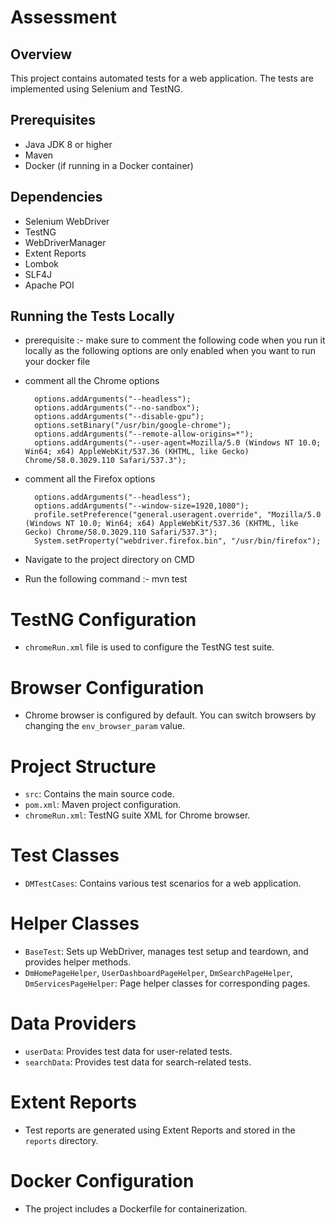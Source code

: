# Assessment

## Overview
This project contains automated tests for a web application. The tests are implemented using Selenium and TestNG.

## Prerequisites
- Java JDK 8 or higher
- Maven
- Docker (if running in a Docker container)

## Dependencies
- Selenium WebDriver
- TestNG
- WebDriverManager
- Extent Reports
- Lombok
- SLF4J
- Apache POI

## Running the Tests Locally
-  prerequisite :- make sure to comment the following code when you run it locally as the following options are only enabled when you want to run your docker file
- comment all the Chrome options

        options.addArguments("--headless"); 
        options.addArguments("--no-sandbox");
        options.addArguments("--disable-gpu"); 
        options.setBinary("/usr/bin/google-chrome");
        options.addArguments("--remote-allow-origins=*"); 
        options.addArguments("--user-agent=Mozilla/5.0 (Windows NT 10.0; Win64; x64) AppleWebKit/537.36 (KHTML, like Gecko) Chrome/58.0.3029.110 Safari/537.3");

- comment all the Firefox options

        options.addArguments("--headless");
        options.addArguments("--window-size=1920,1080");
        profile.setPreference("general.useragent.override", "Mozilla/5.0 (Windows NT 10.0; Win64; x64) AppleWebKit/537.36 (KHTML, like Gecko) Chrome/58.0.3029.110 Safari/537.3");
        System.setProperty("webdriver.firefox.bin", "/usr/bin/firefox");
  
-  Navigate to the project directory on CMD
-  Run the following command :- mvn test

# TestNG Configuration
- `chromeRun.xml` file is used to configure the TestNG test suite.

# Browser Configuration
- Chrome browser is configured by default. You can switch browsers by changing the `env_browser_param` value.

# Project Structure
- `src`: Contains the main source code.
- `pom.xml`: Maven project configuration.
- `chromeRun.xml`: TestNG suite XML for Chrome browser.

# Test Classes
- `DMTestCases`: Contains various test scenarios for a web application.

# Helper Classes
- `BaseTest`: Sets up WebDriver, manages test setup and teardown, and provides helper methods.
- `DmHomePageHelper`, `UserDashboardPageHelper`, `DmSearchPageHelper`, `DmServicesPageHelper`: Page helper classes for corresponding pages.

# Data Providers
- `userData`: Provides test data for user-related tests.
- `searchData`: Provides test data for search-related tests.

# Extent Reports
- Test reports are generated using Extent Reports and stored in the `reports` directory.

# Docker Configuration
- The project includes a Dockerfile for containerization.
